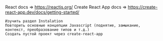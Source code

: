 React docs  => https://reactjs.org/
Create React App docs  => https://create-react-app.dev/docs/getting-started/

    Изучить раздел Instalation
    Повторить основные концепции Javascript (поднятие, замыкание, контекст, преобразование типов и т.д.)
    Создать пустой проект через create-react-app
    